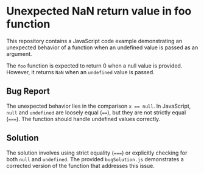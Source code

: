 # Unexpected NaN return value in foo function

This repository contains a JavaScript code example demonstrating an unexpected behavior of a function when an undefined value is passed as an argument.

The `foo` function is expected to return 0 when a null value is provided. However, it returns `NaN` when an `undefined` value is passed.

## Bug Report
The unexpected behavior lies in the comparison `x == null`. In JavaScript, `null` and `undefined` are loosely equal (`==`), but they are not strictly equal (`===`). The function should handle undefined values correctly.

## Solution
The solution involves using strict equality (`===`) or explicitly checking for both `null` and `undefined`. The provided `bugSolution.js` demonstrates a corrected version of the function that addresses this issue.